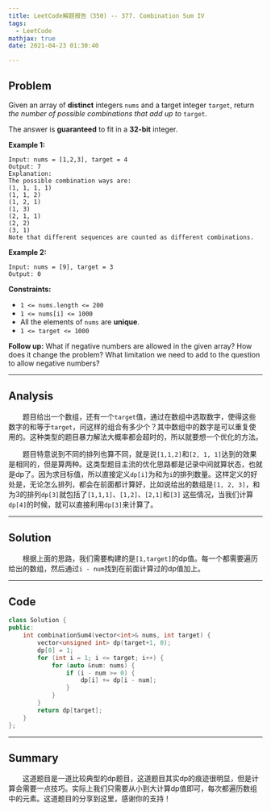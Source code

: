```yaml
---
title: LeetCode解题报告（350) -- 377. Combination Sum IV
tags:
  - LeetCode
mathjax: true
date: 2021-04-23 01:30:40

---
```


## Problem

Given an array of **distinct** integers `nums` and a target integer `target`, return *the number of possible combinations that add up to* `target`.

The answer is **guaranteed** to fit in a **32-bit** integer.

<!-- more -->

**Example 1:**

```
Input: nums = [1,2,3], target = 4
Output: 7
Explanation:
The possible combination ways are:
(1, 1, 1, 1)
(1, 1, 2)
(1, 2, 1)
(1, 3)
(2, 1, 1)
(2, 2)
(3, 1)
Note that different sequences are counted as different combinations.
```

**Example 2:**

```
Input: nums = [9], target = 3
Output: 0
```

**Constraints:**

- `1 <= nums.length <= 200`
- `1 <= nums[i] <= 1000`
- All the elements of `nums` are **unique**.
- `1 <= target <= 1000`

 

**Follow up:** What if negative numbers are allowed in the given array? How does it change the problem? What limitation we need to add to the question to allow negative numbers?

------

## Analysis

&emsp;&emsp;题目给出一个数组，还有一个`target`值，通过在数组中选取数字，使得这些数字的和等于`target`，问这样的组合有多少个？其中数组中的数字是可以重复使用的。这种类型的题目暴力解法大概率都会超时的，所以就要想一个优化的方法。

&emsp;&emsp;题目特意说到不同的排列也算不同，就是说`[1,1,2]`和`[2, 1, 1]`达到的效果是相同的，但是算两种。这类型题目主流的优化思路都是记录中间就算状态，也就是dp了。因为求目标值，所以直接定义`dp[i]`为和为`i`的排列数量。这样定义的好处是，无论怎么排列，都会在前面都计算好，比如说给出的数组是`[1, 2, 3]`，和为3的排列`dp[3]`就包括了`[1,1,1]`、`[1,2]`、`[2,1]`和`[3]` 这些情况，当我们计算`dp[4]`的时候，就可以直接利用`dp[3]`来计算了。

------

## Solution

&emsp;&emsp;根据上面的思路，我们需要构建的是`[1,target]`的dp值。每一个都需要遍历给出的数组，然后通过`i - num`找到在前面计算过的dp值加上。

------

## Code

```c++
class Solution {
public:
    int combinationSum4(vector<int>& nums, int target) {
        vector<unsigned int> dp(target+1, 0);
        dp[0] = 1;
        for (int i = 1; i <= target; i++) {
            for (auto &num: nums) {
                if (i - num >= 0) {
                    dp[i] += dp[i - num];
                }
            }
        }
        return dp[target];
    }
};
```

------

## Summary

&emsp;&emsp;这道题目是一道比较典型的dp题目，这道题目其实dp的痕迹很明显，但是计算会需要一点技巧。实际上我们只需要从小到大计算dp值即可，每次都遍历数组中的元素。这道题目的分享到这里，感谢你的支持！
